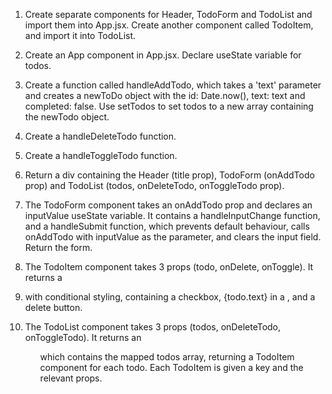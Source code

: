 1. Create separate components for Header, TodoForm and TodoList and import them into App.jsx.  Create another component called TodoItem, and import it into TodoList.

2. Create an App component in App.jsx.  Declare useState variable for todos.

3. Create a function called handleAddTodo, which takes a 'text' parameter and creates a newToDo object with the id: Date.now(), text: text and completed: false. Use setTodos to set todos to a new array containing the newTodo object.

4. Create a handleDeleteTodo function.

5. Create a handleToggleTodo function.

6. Return a div containing the Header (title prop), TodoForm (onAddTodo prop) and TodoList (todos, onDeleteTodo, onToggleTodo prop).

7. The TodoForm component takes an onAddTodo prop and declares an inputValue useState variable.  It contains a handleInputChange function, and a handleSubmit function, which prevents default behaviour, calls onAddTodo with inputValue as the parameter, and clears the input field.  Return the form.

8. The TodoItem component takes 3 props (todo, onDelete, onToggle).  It returns a <li> with conditional styling, containing a checkbox, {todo.text} in a <span>, and a delete button.

9. The TodoList component takes 3 props (todos, onDeleteTodo, onToggleTodo).  It returns an <ul> which contains the mapped todos array, returning a TodoItem component for each todo.  Each TodoItem is given a key and the relevant props.

